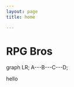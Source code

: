```yaml
---
layout: page
title: home

---
```


# RPG Bros

<chart class="left">
graph LR;
  A---B---C---D;
</chart>

hello

<script>
  import Chart from '@comp/Chart.vue'
  export default {
    components: {
      chart: Chart
    }
  }
</script>
